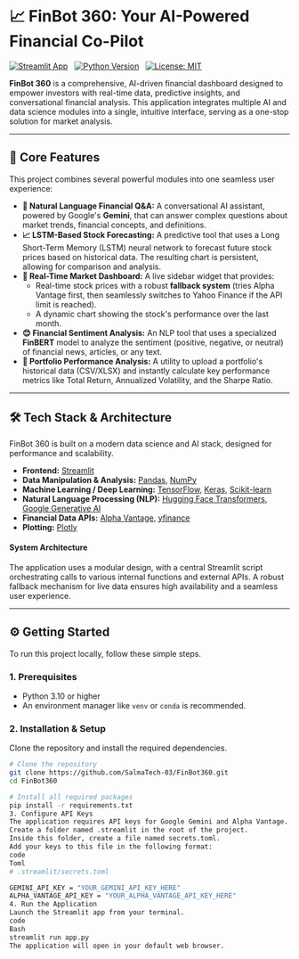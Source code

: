 # 📈 FinBot 360: Your AI-Powered Financial Co-Pilot

[![Streamlit App](https://static.streamlit.io/badges/streamlit_badge_black_white.svg)](https://finbot360-4dgbeq9msxs4ywczrmet4v.streamlit.app/)
&nbsp;
[![Python Version](https://img.shields.io/badge/Python-3.10-blue.svg)](https://www.python.org/downloads/release/python-3100/)
&nbsp;
[![License: MIT](https://img.shields.io/badge/License-MIT-green.svg)](https://opensource.org/licenses/MIT)

**FinBot 360** is a comprehensive, AI-driven financial dashboard designed to empower investors with real-time data, predictive insights, and conversational financial analysis. This application integrates multiple AI and data science modules into a single, intuitive interface, serving as a one-stop solution for market analysis.



---

## 🚀 Core Features

This project combines several powerful modules into one seamless user experience:

*   **🤖 Natural Language Financial Q&A:** A conversational AI assistant, powered by Google's **Gemini**, that can answer complex questions about market trends, financial concepts, and definitions.
*   **📈 LSTM-Based Stock Forecasting:** A predictive tool that uses a Long Short-Term Memory (LSTM) neural network to forecast future stock prices based on historical data. The resulting chart is persistent, allowing for comparison and analysis.
*   **🔴 Real-Time Market Dashboard:** A live sidebar widget that provides:
    *   Real-time stock prices with a robust **fallback system** (tries Alpha Vantage first, then seamlessly switches to Yahoo Finance if the API limit is reached).
    *   A dynamic chart showing the stock's performance over the last month.
*   **😊 Financial Sentiment Analysis:** An NLP tool that uses a specialized **FinBERT** model to analyze the sentiment (positive, negative, or neutral) of financial news, articles, or any text.
*   **📁 Portfolio Performance Analysis:** A utility to upload a portfolio's historical data (CSV/XLSX) and instantly calculate key performance metrics like Total Return, Annualized Volatility, and the Sharpe Ratio.

---

## 🛠️ Tech Stack & Architecture

FinBot 360 is built on a modern data science and AI stack, designed for performance and scalability.

*   **Frontend:** [Streamlit](https://streamlit.io/)
*   **Data Manipulation & Analysis:** [Pandas](https://pandas.pydata.org/), [NumPy](https://numpy.org/)
*   **Machine Learning / Deep Learning:** [TensorFlow](https://www.tensorflow.org/), [Keras](https://keras.io/), [Scikit-learn](https://scikit-learn.org/)
*   **Natural Language Processing (NLP):** [Hugging Face Transformers](https://huggingface.co/transformers/), [Google Generative AI](https://ai.google.dev/)
*   **Financial Data APIs:** [Alpha Vantage](https://www.alphavantage.co/), [yfinance](https://pypi.org/project/yfinance/)
*   **Plotting:** [Plotly](https://plotly.com/)

#### System Architecture
The application uses a modular design, with a central Streamlit script orchestrating calls to various internal functions and external APIs. A robust fallback mechanism for live data ensures high availability and a seamless user experience.

---

## ⚙️ Getting Started

To run this project locally, follow these simple steps.

### 1. Prerequisites

*   Python 3.10 or higher
*   An environment manager like `venv` or `conda` is recommended.

### 2. Installation & Setup

Clone the repository and install the required dependencies.

```bash
# Clone the repository
git clone https://github.com/SalmaTech-03/FinBot360.git
cd FinBot360

# Install all required packages
pip install -r requirements.txt
3. Configure API Keys
The application requires API keys for Google Gemini and Alpha Vantage. Store them securely.
Create a folder named .streamlit in the root of the project.
Inside this folder, create a file named secrets.toml.
Add your keys to this file in the following format:
code
Toml
# .streamlit/secrets.toml

GEMINI_API_KEY = "YOUR_GEMINI_API_KEY_HERE"
ALPHA_VANTAGE_API_KEY = "YOUR_ALPHA_VANTAGE_API_KEY_HERE"
4. Run the Application
Launch the Streamlit app from your terminal.
code
Bash
streamlit run app.py
The application will open in your default web browser.
